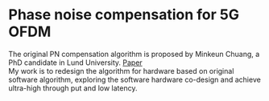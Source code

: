 # Phase noise compensation for 5G OFDM
The original PN compensation algorithm is proposed by Minkeun Chuang, a PhD candidate in Lund University. [Paper](https://ieeexplore.ieee.org/abstract/document/8815523)
<br>
My work is to redesign the algorithm for hardware based on original software algorithm, exploring the software hardware co-design and achieve ultra-high through put and low latency.
